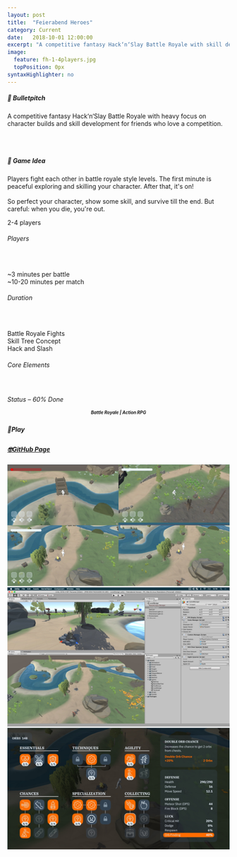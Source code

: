 ```yaml
---
layout: post
title:  "Feierabend Heroes"
category: Current
date:   2018-10-01 12:00:00
excerpt: "A competitive fantasy Hack‘n‘Slay Battle Royale with skill development."
image:
  feature: fh-1-4players.jpg
  topPosition: 0px
syntaxHighlighter: no
---
```


<div class="card-wrapper text paddings">
  <h5>🚀 Bulletpitch</h5>
  <p>A competitive fantasy Hack‘n‘Slay Battle Royale with heavy focus on character builds and skill development for friends who love a competition.</p>

  <br>
  <br>

  <h5>💭 Game Idea</h5>
  <p>
    Players fight each other in battle royale style levels. The first minute is peaceful exploring and skilling your character. After that, it's on!
    <br>
    <br>
    So perfect your character, show some skill, and survive till the end. But careful: when you die, you're out.
  </p>
</div>

<div class="card-wrapper info paddings">
  <p>
    2-4 players
  </p>
  <h6>Players</h6>
  <br>
  <p>
    ~3 minutes per battle
    <br>
    ~10-20 minutes per match
  </p>
  <h6>Duration</h6>
  <br>
  <p>
    Battle Royale Fights
    <br>
    Skill Tree Concept
    <br>
    Hack and Slash
  </p>
  <h6>Core Elements</h6>
  <br>
  <p>
    <div class="bar">
      <div class="bar progress" style="width: 60%;"></div>
    </div>
  </p>
  <h6 style="margin: -2px 0 0 0;">Status – 60% Done</h6>
</div>

<div class="card-wrapper genre paddings" style="text-align: center;">
  <h5 style="font-size: 70%; line-height: 1rem;">Battle Royale | Action RPG</h5>
</div>

<div class="button-wrapper">
  <div class="buttons">
    <a target="_blank">
      <div class="play-button disabled-btn" style="cursor: not-allowed;">
        <h5 style="line-height: 1.4rem;">🤘Play</h5>
      </div>
    </a>
    <div class="gap"></div>
    <a href="https://github.com/thomas-theux/Feierabend-Heroes" target="_blank">
      <div class="git-button interaction">
        <h5 style="line-height: 1.3rem;">🤓GitHub Page</h5>
      </div>
    </a>
  </div>
</div>

<div class="card-wrapper picture">
  <a href="https://feierabend-crew.com/assets/images/games/fh/fh-1-4players.jpg">
    <img src="assets/images/games/fh/fh-1-4players.jpg">
  </a>
</div>

<div class="card-wrapper picture">
  <a href="https://feierabend-crew.com/assets/images/games/fh/fh-2-level.jpg">
    <img src="assets/images/games/fh/fh-2-level.jpg">
  </a>
</div>

<div class="card-wrapper picture">
  <a href="https://feierabend-crew.com/assets/images/games/fh/fh-3-skills.jpg">
    <img src="assets/images/games/fh/fh-3-skills.jpg">
  </a>
</div>